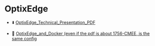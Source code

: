 # OptixEdge

- ⬇️ [OptixEdge_Technical_Presentation_PDF](https://github.com/massimovar/LearningFTOptix/raw/main/pdf/OptixEdge_Technical_Presentation.pdf)

- 🐳 [OptixEdge_and_Docker (even if the pdf is about 1756-CMEE, is the same config](https://github.com/massimovar/LearningFTOptix/raw/main/pdf/Usage_of_Docker_and_Portainer_on_the_1756-CMEE.pdf)
